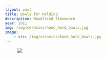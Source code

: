```yaml
---
layout: post
title: Bowls for Holding
description: Woodfired Stoneware
year: 2011
img: /img/ceramics/hand_hold_bowls.jpg
image:
    - src: /img/ceramics/hand_hold_bowls.jpg
---
```

<figure>
  <img
    class="post-image" src="{{ page.image[0].src }}">
</figure>
